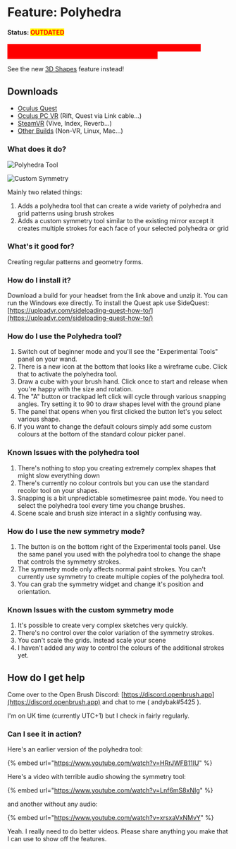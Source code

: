 # Feature: Polyhedra

#### Status: <mark style="color:red;">OUTDATED</mark>

<mark style="color:red;background-color:red;">**THIS BRANCH HAS BEEN SUPERCEDED BY A NEW COMPLETELY WRITTEN VERSION WITH MANY MORE FEATURES**</mark>

See the new [3D Shapes](../3d-shapes.md) feature instead!

## Downloads

* [Oculus Quest](https://nightly.link/IxxyXR/open-brush/workflows/build/features%2Fsymmetry/Oculus%20Quest%20Experimental.zip)
* [Oculus PC VR](https://nightly.link/IxxyXR/open-brush/workflows/build/features%2Fsymmetry/Windows%20Rift%20Experimental.zip) (Rift, Quest via Link cable...)
* [SteamVR](https://nightly.link/IxxyXR/open-brush/workflows/build/features%2Fsymmetry/Windows%20SteamVR%20Experimental.zip) (Vive, Index, Reverb...)
* [Other Builds](https://nightly.link/IxxyXR/open-brush/workflows/build/features%2Fsymmetry) (Non-VR, Linux, Mac...)

### What does it do?

![Polyhedra Tool](../../.gitbook/assets/polyhedra\_tool.png)

![Custom Symmetry](../../.gitbook/assets/custom\_symmetry.png)

Mainly two related things:

1. Adds a polyhedra tool that can create a wide variety of polyhedra and grid patterns using brush strokes
2. Adds a custom symmetry tool similar to the existing mirror except it creates multiple strokes for each face of your selected polyhedra or grid

### What's it good for?

Creating regular patterns and geometry forms.

### How do I install it?

Download a build for your headset from the link above and unzip it. You can run the Windows exe directly. To install the Quest apk use SideQuest: [https://uploadvr.com/sideloading-quest-how-to/](https://uploadvr.com/sideloading-quest-how-to/)

### How do I use the Polyhedra tool?

1. Switch out of beginner mode and you'll see the "Experimental Tools" panel on your wand.
2. There is a new icon at the bottom that looks like a wireframe cube. Click that to activate the polyhedra tool.
3. Draw a cube with your brush hand. Click once to start and release when you're happy with the size and rotation.
4. The "A" button or trackpad left click will cycle through various snapping angles. Try setting it to 90 to draw shapes level with the ground plane
5. The panel that opens when you first clicked the button let's you select various shape.
6. If you want to change the default colours simply add some custom colours at the bottom of the standard colour picker panel.

### Known Issues with the polyhedra tool

1. There's nothing to stop you creating extremely complex shapes that might slow everything down
2. There's currently no colour controls but you can use the standard recolor tool on your shapes.
3. Snapping is a bit unpredictable sometimesree paint mode. You need to select the polyhedra tool every time you change brushes.
4. Scene scale and brush size interact in a slightly confusing way.

### How do I use the new symmetry mode?

1. The button is on the bottom right of the Experimental tools panel. Use the same panel you used with the polyhedra tool to change the shape that controls the symmetry strokes.
2. The symmetry mode only affects normal paint strokes. You can't currently use symmetry to create multiple copies of the polyhedra tool.
3. You can grab the symmetry widget and change it's position and orientation.

### Known Issues with the custom symmetry mode

1. It's possible to create very complex sketches very quickly.
2. There's no control over the color variation of the symmetry strokes.
3. You can't scale the grids. Instead scale your scene
4. I haven't added any way to control the colours of the additional strokes yet.

## How do I get help

Come over to the Open Brush Discord: [https://discord.openbrush.app](https://discord.openbrush.app) and chat to me ( andybak#5425 ).

I'm on UK time (currently UTC+1) but I check in fairly regularly.

### Can I see it in action?

Here's an earlier version of the polyhedra tool:

{% embed url="https://www.youtube.com/watch?v=HRrJWFB11IU" %}

Here's a video with terrible audio showing the symmetry tool:

{% embed url="https://www.youtube.com/watch?v=Lnf6mS8xNIg" %}

and another without any audio:

{% embed url="https://www.youtube.com/watch?v=xrsxaVxNMvY" %}

Yeah. I really need to do better videos. Please share anything you make that I can use to show off the features.
